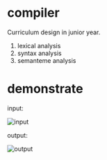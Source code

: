 # compiler
Curriculum design in junior year.

1. lexical analysis
2. syntax analysis
3. semanteme analysis

# demonstrate

input:

![input](https://raw.githubusercontent.com/InvincibleDelta/Compiler/master/img/input.png)

output:

![output](https://raw.githubusercontent.com/InvincibleDelta/Compiler/master/img/output.png)